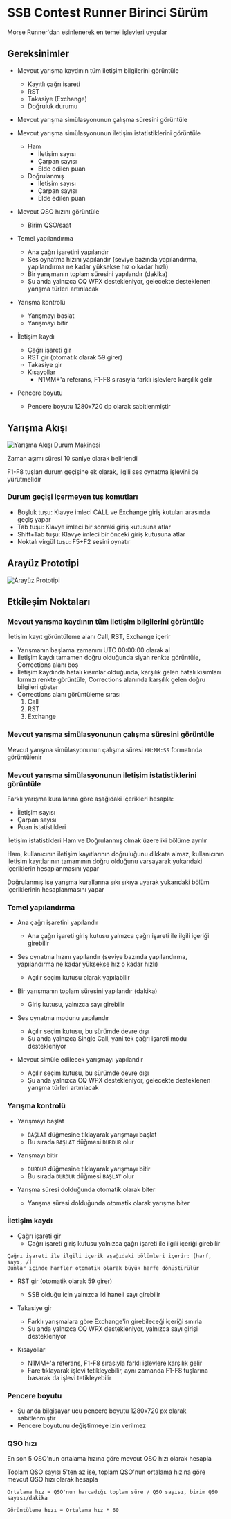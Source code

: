 # SSB Contest Runner Birinci Sürüm

Morse Runner'dan esinlenerek en temel işlevleri uygular

## Gereksinimler

- Mevcut yarışma kaydının tüm iletişim bilgilerini görüntüle
  - Kayıtlı çağrı işareti
  - RST
  - Takasiye (Exchange)
  - Doğruluk durumu

- Mevcut yarışma simülasyonunun çalışma süresini görüntüle

- Mevcut yarışma simülasyonunun iletişim istatistiklerini görüntüle
  - Ham
    - İletişim sayısı
    - Çarpan sayısı
    - Elde edilen puan
  - Doğrulanmış
    - İletişim sayısı
    - Çarpan sayısı
    - Elde edilen puan

- Mevcut QSO hızını görüntüle
  - Birim QSO/saat

- Temel yapılandırma
  - Ana çağrı işaretini yapılandır
  - Ses oynatma hızını yapılandır (seviye bazında yapılandırma, yapılandırma ne kadar yüksekse hız o kadar hızlı)
  - Bir yarışmanın toplam süresini yapılandır (dakika)
  - Şu anda yalnızca CQ WPX destekleniyor, gelecekte desteklenen yarışma türleri artırılacak

- Yarışma kontrolü
  - Yarışmayı başlat
  - Yarışmayı bitir

- İletişim kaydı
  - Çağrı işareti gir
  - RST gir (otomatik olarak 59 girer)
  - Takasiye gir
  - Kısayollar
    - N1MM+'a referans, F1-F8 sırasıyla farklı işlevlere karşılık gelir

- Pencere boyutu
  - Pencere boyutu 1280x720 dp olarak sabitlenmiştir

## Yarışma Akışı

![Yarışma Akışı Durum Makinesi](https://github.com/user-attachments/assets/c43f8fdc-fb66-4ef2-8dde-17385545a607)

Zaman aşımı süresi 10 saniye olarak belirlendi

F1-F8 tuşları durum geçişine ek olarak, ilgili ses oynatma işlevini de yürütmelidir

### Durum geçişi içermeyen tuş komutları

- Boşluk tuşu: Klavye imleci CALL ve Exchange giriş kutuları arasında geçiş yapar
- Tab tuşu: Klavye imleci bir sonraki giriş kutusuna atlar
- Shift+Tab tuşu: Klavye imleci bir önceki giriş kutusuna atlar
- Noktalı virgül tuşu: F5+F2 sesini oynatır


## Arayüz Prototipi

![Arayüz Prototipi](https://github.com/user-attachments/assets/eb906032-c1f8-464c-a883-cdda02f58c9b)

## Etkileşim Noktaları

### Mevcut yarışma kaydının tüm iletişim bilgilerini görüntüle

İletişim kayıt görüntüleme alanı Call, RST, Exchange içerir

- Yarışmanın başlama zamanını UTC 00:00:00 olarak al
- İletişim kaydı tamamen doğru olduğunda siyah renkte görüntüle, Corrections alanı boş
- İletişim kaydında hatalı kısımlar olduğunda, karşılık gelen hatalı kısımları kırmızı renkte görüntüle, Corrections alanında karşılık gelen doğru bilgileri göster
- Corrections alanı görüntüleme sırası
  1. Call
  2. RST
  3. Exchange

### Mevcut yarışma simülasyonunun çalışma süresini görüntüle

Mevcut yarışma simülasyonunun çalışma süresi `HH:MM:SS` formatında görüntülenir

### Mevcut yarışma simülasyonunun iletişim istatistiklerini görüntüle

Farklı yarışma kurallarına göre aşağıdaki içerikleri hesapla:

- İletişim sayısı
- Çarpan sayısı
- Puan istatistikleri

İletişim istatistikleri Ham ve Doğrulanmış olmak üzere iki bölüme ayrılır

Ham, kullanıcının iletişim kayıtlarının doğruluğunu dikkate almaz, kullanıcının iletişim kayıtlarının tamamının doğru olduğunu varsayarak yukarıdaki içeriklerin hesaplanmasını yapar

Doğrulanmış ise yarışma kurallarına sıkı sıkıya uyarak yukarıdaki bölüm içeriklerinin hesaplanmasını yapar

### Temel yapılandırma

- Ana çağrı işaretini yapılandır
  - Ana çağrı işareti giriş kutusu yalnızca çağrı işareti ile ilgili içeriği girebilir

- Ses oynatma hızını yapılandır (seviye bazında yapılandırma, yapılandırma ne kadar yüksekse hız o kadar hızlı)
  - Açılır seçim kutusu olarak yapılabilir

- Bir yarışmanın toplam süresini yapılandır (dakika)
  - Giriş kutusu, yalnızca sayı girebilir

- Ses oynatma modunu yapılandır
  - Açılır seçim kutusu, bu sürümde devre dışı
  - Şu anda yalnızca Single Call, yani tek çağrı işareti modu destekleniyor

- Mevcut simüle edilecek yarışmayı yapılandır
  - Açılır seçim kutusu, bu sürümde devre dışı
  - Şu anda yalnızca CQ WPX destekleniyor, gelecekte desteklenen yarışma türleri artırılacak

### Yarışma kontrolü

- Yarışmayı başlat
  - `BAŞLAT` düğmesine tıklayarak yarışmayı başlat
  - Bu sırada `BAŞLAT` düğmesi `DURDUR` olur

- Yarışmayı bitir
  - `DURDUR` düğmesine tıklayarak yarışmayı bitir
  - Bu sırada `DURDUR` düğmesi `BAŞLAT` olur

- Yarışma süresi dolduğunda otomatik olarak biter
  - Yarışma süresi dolduğunda otomatik olarak yarışma biter

### İletişim kaydı

- Çağrı işareti gir
  - Çağrı işareti giriş kutusu yalnızca çağrı işareti ile ilgili içeriği girebilir

```
Çağrı işareti ile ilgili içerik aşağıdaki bölümleri içerir: [harf, sayı, /]
Bunlar içinde harfler otomatik olarak büyük harfe dönüştürülür
```

- RST gir (otomatik olarak 59 girer)
  - SSB olduğu için yalnızca iki haneli sayı girebilir

- Takasiye gir
  - Farklı yarışmalara göre Exchange'in girebileceği içeriği sınırla
  - Şu anda yalnızca CQ WPX destekleniyor, yalnızca sayı girişi destekleniyor

- Kısayollar
  - N1MM+'a referans, F1-F8 sırasıyla farklı işlevlere karşılık gelir
  - Fare tıklayarak işlevi tetikleyebilir, aynı zamanda F1-F8 tuşlarına basarak da işlevi tetikleyebilir

### Pencere boyutu

- Şu anda bilgisayar ucu pencere boyutu 1280x720 px olarak sabitlenmiştir
- Pencere boyutunu değiştirmeye izin verilmez

### QSO hızı

En son 5 QSO'nun ortalama hızına göre mevcut QSO hızı olarak hesapla

Toplam QSO sayısı 5'ten az ise, toplam QSO'nun ortalama hızına göre mevcut QSO hızı olarak hesapla

```
Ortalama hız = QSO'nun harcadığı toplam süre / QSO sayısı, birim QSO sayısı/dakika

Görüntüleme hızı = Ortalama hız * 60
```